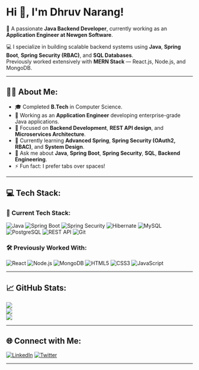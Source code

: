 # Hi 👋, I'm Dhruv Narang!

🚀 A passionate **Java Backend Developer**, currently working as an **Application Engineer at Newgen Software**.

💻 I specialize in building scalable backend systems using **Java**, **Spring Boot**, **Spring Security (RBAC)**, and **SQL Databases**.  
Previously worked extensively with **MERN Stack** — React.js, Node.js, and MongoDB.

---

## 🧑‍💻 About Me:

- 🎓 Completed **B.Tech** in Computer Science.
- 💼 Working as an **Application Engineer** developing enterprise-grade Java applications.
- 🔭 Focused on **Backend Development**, **REST API design**, and **Microservices Architecture**.
- 🌱 Currently learning **Advanced Spring**, **Spring Security (OAuth2, RBAC)**, and **System Design**.
- 💬 Ask me about **Java**, **Spring Boot**, **Spring Security**, **SQL**, **Backend Engineering**.
- ⚡ Fun fact: I prefer tabs over spaces!

---

## 💻 Tech Stack:

### 🚀 Current Tech Stack:
![Java](https://img.shields.io/badge/Java-%23ED8B00.svg?style=for-the-badge&logo=java&logoColor=white)
![Spring Boot](https://img.shields.io/badge/Spring%20Boot-%236DB33F.svg?style=for-the-badge&logo=spring-boot&logoColor=white)
![Spring Security](https://img.shields.io/badge/Spring%20Security-%236DB33F.svg?style=for-the-badge&logo=spring&logoColor=white)
![Hibernate](https://img.shields.io/badge/Hibernate-%233B3B3B.svg?style=for-the-badge&logo=hibernate&logoColor=white)
![MySQL](https://img.shields.io/badge/MySQL-%2300f.svg?style=for-the-badge&logo=mysql&logoColor=white)
![PostgreSQL](https://img.shields.io/badge/PostgreSQL-%23336791.svg?style=for-the-badge&logo=postgresql&logoColor=white)
![REST API](https://img.shields.io/badge/REST%20API-%23000000.svg?style=for-the-badge&logo=flask&logoColor=white)
![Git](https://img.shields.io/badge/Git-%23F05033.svg?style=for-the-badge&logo=git&logoColor=white)

### 🛠️ Previously Worked With:
![React](https://img.shields.io/badge/React-%2320232a.svg?style=for-the-badge&logo=react&logoColor=%2361DAFB)
![Node.js](https://img.shields.io/badge/Node.js-6DA55F?style=for-the-badge&logo=node.js&logoColor=white)
![MongoDB](https://img.shields.io/badge/MongoDB-%234ea94b.svg?style=for-the-badge&logo=mongodb&logoColor=white)
![HTML5](https://img.shields.io/badge/HTML5-%23E34F26.svg?style=for-the-badge&logo=html5&logoColor=white)
![CSS3](https://img.shields.io/badge/CSS3-%231572B6.svg?style=for-the-badge&logo=css3&logoColor=white)
![JavaScript](https://img.shields.io/badge/JavaScript-%23323330.svg?style=for-the-badge&logo=javascript&logoColor=%23F7DF1E)

---

## 📈 GitHub Stats:

![](https://github-readme-stats.vercel.app/api?username=dhruuvnarang&theme=github_dark&hide_border=false&include_all_commits=true&count_private=true)
<br/>
![](https://github-readme-streak-stats.herokuapp.com/?user=dhruuvnarang&theme=github_dark&hide_border=false)
<br/>
![](https://github-readme-stats.vercel.app/api/top-langs/?username=dhruuvnarang&theme=github_dark&hide_border=false&layout=compact)

---

## 🌐 Connect with Me:

[![LinkedIn](https://img.shields.io/badge/LinkedIn-%230077B5.svg?style=for-the-badge&logo=linkedin&logoColor=white)](https://linkedin.com/in/dhruvnarang02)
[![Twitter](https://img.shields.io/badge/Twitter-%231DA1F2.svg?style=for-the-badge&logo=twitter&logoColor=white)](https://twitter.com/dhruuvnarang)

---

